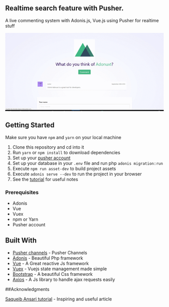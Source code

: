 ## Realtime search feature with Pusher.

A live commenting system with Adonis.js, Vue.js using Pusher for realtime stuff 

![application screenshot](public/images/live_comments_adonis_pusher.gif "A live commenting system with Adonis.js, Vue.js and Pusher")


## Getting Started
Make sure you have `npm` and `yarn` on your local machine

1.  Clone this repository and cd into it
2.  Run `yarn` or `npm install` to download dependencies
3.  Set up your [pusher account](https://dashboard.pusher.com/accounts/sign_up)
4.  Set up your database in your `.env` file and run php `adonis migration:run`
6.  Execute `npm run asset-dev` to build project assets
7.  Execute `adonis serve --dev` to run the project in your browser
8.  See the [tutorial](https://pusher.com/tutorials/search-laravel-vue) for useful notes 

### Prerequisites

* Adonis
* Vue
* Vuex
* npm or Yarn
* Pusher account


## Built With

* [Pusher channels](https://pusher.com/channels) - Pusher Channels
* [Adonis](https://adonisjs.com/) - Beautiful Php framework
* [Vue](https://vuejs.org/) - A Great reactive Js framework
* [Vuex](https://vuejs.org/) - Vuejs state management made simple
* [Bootstrap](https://getbootstrap.com) - A beautiful Css framework
* [Axios](https://vuejs.org/) - A Js library to handle ajax requests easily

##Acknowledgments

[Saqueib Ansari tutorial](https://www.qcode.in/getting-started-vue-js-making-comment-app/) - Inspiring and useful article

